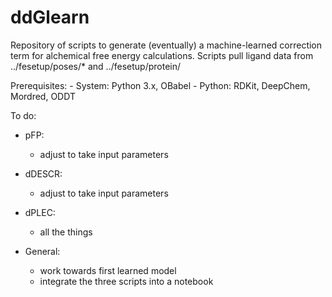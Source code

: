 # ddGlearn

Repository of scripts to generate (eventually) a machine-learned correction term for alchemical free energy calculations.
Scripts pull ligand data from ../fesetup/poses/* and ../fesetup/protein/

Prerequisites:
	- System: Python 3.x, OBabel
	- Python: RDKit, DeepChem, Mordred, ODDT

To do:
- pFP:
	- adjust to take input parameters
- dDESCR:
	- adjust to take input parameters
- dPLEC:
	- all the things

- General:
	- work towards first learned model
	- integrate the three scripts into a notebook 

